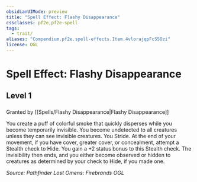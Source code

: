 ```yaml
---
obsidianUIMode: preview
title: "Spell Effect: Flashy Disappearance"
cssclasses: pf2e,pf2e-spell
tags:
  - trait/
aliases: "Compendium.pf2e.spell-effects.Item.4vlorajqpFcS5Ozi"
license: OGL
---
```

# Spell Effect: Flashy Disappearance
## Level 1
### 






Granted by [[Spells/Flashy Disappearance|Flashy Disappearance]]

You create a puff of colorful smoke that quickly disperses while you become temporarily invisible. You become undetected to all creatures unless they can see invisible creatures. You Stride. At the end of your movement, if you have cover, greater cover, or concealment, attempt a Stealth check to Hide. You gain a +2 status bonus to this Stealth check. The invisibility then ends, and you either become observed or hidden to creatures as determined by your check to Hide, if you made one.

*Source: Pathfinder Lost Omens: Firebrands*
*OGL*